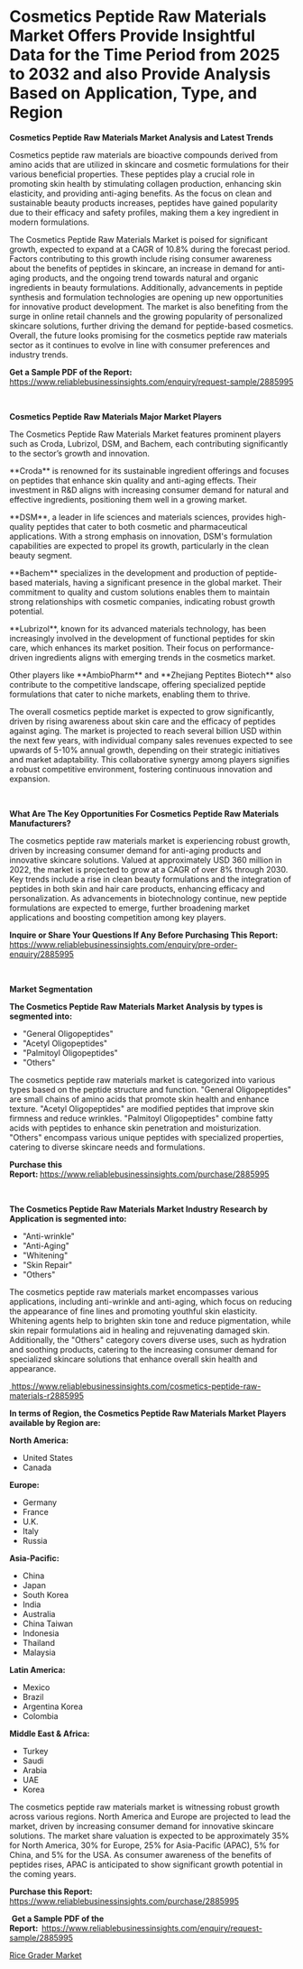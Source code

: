 <p><h1>Cosmetics Peptide Raw Materials Market Offers Provide Insightful Data for the Time Period from 2025 to 2032 and also Provide Analysis Based on Application, Type, and Region</h1></p><p><strong>Cosmetics Peptide Raw Materials Market Analysis and Latest Trends</strong></p>
<p><p>Cosmetics peptide raw materials are bioactive compounds derived from amino acids that are utilized in skincare and cosmetic formulations for their various beneficial properties. These peptides play a crucial role in promoting skin health by stimulating collagen production, enhancing skin elasticity, and providing anti-aging benefits. As the focus on clean and sustainable beauty products increases, peptides have gained popularity due to their efficacy and safety profiles, making them a key ingredient in modern formulations.</p><p>The Cosmetics Peptide Raw Materials Market is poised for significant growth, expected to expand at a CAGR of 10.8% during the forecast period. Factors contributing to this growth include rising consumer awareness about the benefits of peptides in skincare, an increase in demand for anti-aging products, and the ongoing trend towards natural and organic ingredients in beauty formulations. Additionally, advancements in peptide synthesis and formulation technologies are opening up new opportunities for innovative product development. The market is also benefiting from the surge in online retail channels and the growing popularity of personalized skincare solutions, further driving the demand for peptide-based cosmetics. Overall, the future looks promising for the cosmetics peptide raw materials sector as it continues to evolve in line with consumer preferences and industry trends.</p></p>
<p><strong>Get a Sample PDF of the Report:&nbsp;</strong> <a href="https://www.reliablebusinessinsights.com/enquiry/request-sample/2885995?utm_campaign=2709&utm_medium=2&utm_source=Github&utm_content=ia&utm_term=13032025&utm_id=cosmetics-peptide-raw-materials">https://www.reliablebusinessinsights.com/enquiry/request-sample/2885995</a></p>
<p>&nbsp;</p>
<p><strong>Cosmetics Peptide Raw Materials Major Market Players</strong></p>
<p><p>The Cosmetics Peptide Raw Materials Market features prominent players such as Croda, Lubrizol, DSM, and Bachem, each contributing significantly to the sector’s growth and innovation. </p><p>**Croda** is renowned for its sustainable ingredient offerings and focuses on peptides that enhance skin quality and anti-aging effects. Their investment in R&D aligns with increasing consumer demand for natural and effective ingredients, positioning them well in a growing market.</p><p>**DSM**, a leader in life sciences and materials sciences, provides high-quality peptides that cater to both cosmetic and pharmaceutical applications. With a strong emphasis on innovation, DSM's formulation capabilities are expected to propel its growth, particularly in the clean beauty segment.</p><p>**Bachem** specializes in the development and production of peptide-based materials, having a significant presence in the global market. Their commitment to quality and custom solutions enables them to maintain strong relationships with cosmetic companies, indicating robust growth potential.</p><p>**Lubrizol**, known for its advanced materials technology, has been increasingly involved in the development of functional peptides for skin care, which enhances its market position. Their focus on performance-driven ingredients aligns with emerging trends in the cosmetics market.</p><p>Other players like **AmbioPharm** and **Zhejiang Peptites Biotech** also contribute to the competitive landscape, offering specialized peptide formulations that cater to niche markets, enabling them to thrive.</p><p>The overall cosmetics peptide market is expected to grow significantly, driven by rising awareness about skin care and the efficacy of peptides against aging. The market is projected to reach several billion USD within the next few years, with individual company sales revenues expected to see upwards of 5-10% annual growth, depending on their strategic initiatives and market adaptability. This collaborative synergy among players signifies a robust competitive environment, fostering continuous innovation and expansion.</p></p>
<p>&nbsp;</p>
<p><strong>What Are The Key Opportunities For Cosmetics Peptide Raw Materials Manufacturers?</strong></p>
<p><p>The cosmetics peptide raw materials market is experiencing robust growth, driven by increasing consumer demand for anti-aging products and innovative skincare solutions. Valued at approximately USD 360 million in 2022, the market is projected to grow at a CAGR of over 8% through 2030. Key trends include a rise in clean beauty formulations and the integration of peptides in both skin and hair care products, enhancing efficacy and personalization. As advancements in biotechnology continue, new peptide formulations are expected to emerge, further broadening market applications and boosting competition among key players.</p></p>
<p><strong>Inquire or Share Your Questions If Any Before Purchasing This Report:</strong> <a href="https://www.reliablebusinessinsights.com/enquiry/pre-order-enquiry/2885995?utm_campaign=2709&utm_medium=2&utm_source=Github&utm_content=ia&utm_term=13032025&utm_id=cosmetics-peptide-raw-materials">https://www.reliablebusinessinsights.com/enquiry/pre-order-enquiry/2885995</a></p>
<p>&nbsp;</p>
<p><strong>Market Segmentation</strong></p>
<p><strong>The Cosmetics Peptide Raw Materials Market Analysis by types is segmented into:</strong></p>
<p><ul><li>"General Oligopeptides"</li><li>"Acetyl Oligopeptides"</li><li>"Palmitoyl Oligopeptides"</li><li>"Others"</li></ul></p>
<p><p>The cosmetics peptide raw materials market is categorized into various types based on the peptide structure and function. "General Oligopeptides" are small chains of amino acids that promote skin health and enhance texture. "Acetyl Oligopeptides" are modified peptides that improve skin firmness and reduce wrinkles. "Palmitoyl Oligopeptides" combine fatty acids with peptides to enhance skin penetration and moisturization. "Others" encompass various unique peptides with specialized properties, catering to diverse skincare needs and formulations.</p></p>
<p><strong>Purchase this Report:&nbsp;</strong><a href="https://www.reliablebusinessinsights.com/purchase/2885995?utm_campaign=2709&utm_medium=2&utm_source=Github&utm_content=ia&utm_term=13032025&utm_id=cosmetics-peptide-raw-materials">https://www.reliablebusinessinsights.com/purchase/2885995</a></p>
<p>&nbsp;</p>
<p><strong>The Cosmetics Peptide Raw Materials Market Industry Research by Application is segmented into:</strong></p>
<p><ul><li>"Anti-wrinkle"</li><li>"Anti-Aging"</li><li>"Whitening"</li><li>"Skin Repair"</li><li>"Others"</li></ul></p>
<p><p>The cosmetics peptide raw materials market encompasses various applications, including anti-wrinkle and anti-aging, which focus on reducing the appearance of fine lines and promoting youthful skin elasticity. Whitening agents help to brighten skin tone and reduce pigmentation, while skin repair formulations aid in healing and rejuvenating damaged skin. Additionally, the "Others" category covers diverse uses, such as hydration and soothing products, catering to the increasing consumer demand for specialized skincare solutions that enhance overall skin health and appearance.</p></p>
<p><a href="https://www.reliablebusinessinsights.com/cosmetics-peptide-raw-materials-r2885995?utm_campaign=2709&utm_medium=2&utm_source=Github&utm_content=ia&utm_term=13032025&utm_id=cosmetics-peptide-raw-materials">&nbsp;https://www.reliablebusinessinsights.com/cosmetics-peptide-raw-materials-r2885995</a></p>
<p><strong>In terms of Region, the Cosmetics Peptide Raw Materials Market Players available by Region are:</strong></p>
<p>
    <p> <strong> North America: </strong>
        <ul>
            <li>United States</li>
            <li>Canada</li>
        </ul>
        </p> 
    <p> <strong> Europe: </strong>
        <ul>
            <li>Germany</li>
            <li>France</li>
            <li>U.K.</li>
            <li>Italy</li>
            <li>Russia</li>
        </ul>
        </p> 
    <p> <strong> Asia-Pacific: </strong>
        <ul>
            <li>China</li>
            <li>Japan</li>
            <li>South Korea</li>
            <li>India</li>
            <li>Australia</li>
            <li>China Taiwan</li>
            <li>Indonesia</li>
            <li>Thailand</li>
            <li>Malaysia</li>
        </ul>
        </p> 
    <p> <strong> Latin America: </strong>
        <ul>
            <li>Mexico</li>
            <li>Brazil</li>
            <li>Argentina Korea</li>
            <li>Colombia</li>
        </ul>
        </p> 
    <p> <strong> Middle East & Africa: </strong>
        <ul>
            <li>Turkey</li>
            <li>Saudi</li>
            <li>Arabia</li>
            <li>UAE</li>
            <li>Korea</li>
        </ul>
    </p>
    </p>
<p><p>The cosmetics peptide raw materials market is witnessing robust growth across various regions. North America and Europe are projected to lead the market, driven by increasing consumer demand for innovative skincare solutions. The market share valuation is expected to be approximately 35% for North America, 30% for Europe, 25% for Asia-Pacific (APAC), 5% for China, and 5% for the USA. As consumer awareness of the benefits of peptides rises, APAC is anticipated to show significant growth potential in the coming years.</p></p>
<p><strong>Purchase this Report: </strong><a href="https://www.reliablebusinessinsights.com/purchase/2885995?utm_campaign=2709&utm_medium=2&utm_source=Github&utm_content=ia&utm_term=13032025&utm_id=cosmetics-peptide-raw-materials">https://www.reliablebusinessinsights.com/purchase/2885995</a></p>
<p>&nbsp;<strong>Get a Sample PDF of the Report:&nbsp;&nbsp;</strong><a href="https://www.reliablebusinessinsights.com/enquiry/request-sample/2885995?utm_campaign=2709&utm_medium=2&utm_source=Github&utm_content=ia&utm_term=13032025&utm_id=cosmetics-peptide-raw-materials">https://www.reliablebusinessinsights.com/enquiry/request-sample/2885995</a></p>
<p><strong></strong></p>
<p><p><a href="https://github.com/pimanoruman/Market-Research-Report-List-1/blob/main/rice-grader-market.md?utm_campaign=2709&utm_medium=2&utm_source=Github&utm_content=ia&utm_term=13032025&utm_id=cosmetics-peptide-raw-materials">Rice Grader Market</a></p></p>